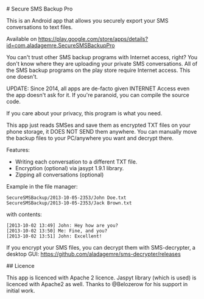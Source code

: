 # Secure SMS Backup Pro

This is an Android app that allows you securely export your SMS conversations to text files.

Available on https://play.google.com/store/apps/details?id=com.aladagemre.SecureSMSBackupPro

You can't trust other SMS backup programs with Internet access, right? You don't know where they are uploading your private SMS conversations. All of the SMS backup programs on the play store require Internet access. This one doesn't.

UPDATE: Since 2014, all apps are de-facto given INTERNET Access even the app doesn't ask for it. If you're paranoid, you can compile the source code.

If you care about your privacy, this program is what you need. 

This app just reads SMSes and save them as encrypted TXT files on your phone storage, it DOES NOT SEND them anywhere. You can manually move the backup files to your PC/anywhere you want and decrypt there.

Features:

 - Writing each conversation to a different TXT file.
 - Encryption (optional) via jasypt 1.9.1 library.
 - Zipping all conversations (optional)

Example in the file manager:

	SecureSMSBackup/2013-10-05-2353/John Doe.txt
	SecureSMSBackup/2013-10-05-2353/Jack Brown.txt

with contents:

	[2013-10-02 13:49] John: Hey how are you?
	[2013-10-02 13:50] Me: Fine, and you?
	[2013-10-02 13:51] John: Excellent!

If you encrypt your SMS files, you can decrypt them with SMS-decrypter, a desktop GUI: https://github.com/aladagemre/sms-decrypter/releases

## Licence

This app is licenced with Apache 2 licence. 
Jaspyt library (which is used) is licenced with Apache2 as well. 
Thanks to @Belozerow for his support in initial work.

